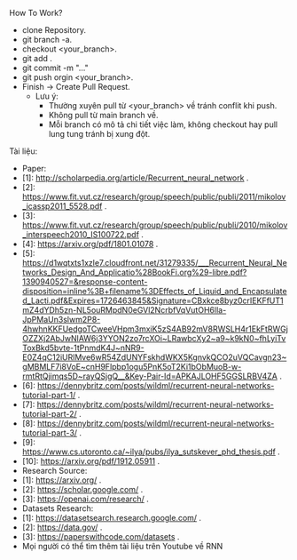 How To Work?
- clone Repository.
- git branch -a.
- checkout <your_branch>.
- git add .
- git commit -m "..."
- git push orgin <your_branch>.
- Finish -> Create Pull Request.
  * Lưu ý:
    - Thường xuyên pull từ <your_branch> về tránh conflit khi push.
    - Không pull từ main branch về.
    - Mỗi branch có mô tả chi tiết việc làm, không checkout hay pull lung tung tránh bị xung đột.


Tài liệu:
- Paper:
- [1]: http://scholarpedia.org/article/Recurrent_neural_network .
- [2]: https://www.fit.vut.cz/research/group/speech/public/publi/2011/mikolov_icassp2011_5528.pdf .
- [3]: https://www.fit.vut.cz/research/group/speech/public/publi/2010/mikolov_interspeech2010_IS100722.pdf .
- [4]: https://arxiv.org/pdf/1801.01078 .
- [5]: https://d1wqtxts1xzle7.cloudfront.net/31279335/___Recurrent_Neural_Networks_Design_And_Applicatio%28BookFi.org%29-libre.pdf?1390940527=&response-content-disposition=inline%3B+filename%3DEffects_of_Liquid_and_Encapsulated_Lacti.pdf&Expires=1726463845&Signature=CBxkce8byz0crIEKFfUT1mZ4dYDh5zn-NL5ouRMpdN0eGVl2NcrbfVqVutOH6lla-JpPMaUn3slwm2P8-4hwhnKKFUedgoTCweeVHpm3mxiK5zS4AB92mV8RWSLH4r1EkFtRWGjOZZXj2AbJwNlAW6j3YYON2zo7rcXOi~LRawbcXy2~a9~k9kN0~fhLyiTvToxBkd5bvte-1tPnmdK4J~nNR9-E0Z4qC12iURlMve6wR54ZdUNYFskhdWKX5KgnvkQCO2uVQCavgn23~gMBMLF7i8VoE~cnH9Flpbp1ogu5PnK5oT2Ki1bObMuoB-w-rmtRtQjimqs5D~rayQSjgQ__&Key-Pair-Id=APKAJLOHF5GGSLRBV4ZA .
- [6]: https://dennybritz.com/posts/wildml/recurrent-neural-networks-tutorial-part-1/ .
- [7]: https://dennybritz.com/posts/wildml/recurrent-neural-networks-tutorial-part-2/ .
- [8]: https://dennybritz.com/posts/wildml/recurrent-neural-networks-tutorial-part-3/ .
- [9]: https://www.cs.utoronto.ca/~ilya/pubs/ilya_sutskever_phd_thesis.pdf .
- [10]: https://arxiv.org/pdf/1912.05911 .
- Research Source:
- [1]: https://arxiv.org/ .
- [2]: https://scholar.google.com/ .
- [3]: https://openai.com/research/ .
- Datasets Research:
- [1]: https://datasetsearch.research.google.com/ .
- [2]: https://data.gov/ .
- [3]: https://paperswithcode.com/datasets .
- Mọi người có thể tìm thêm tài liệu trên Youtube về RNN
